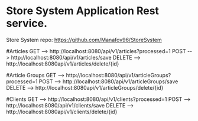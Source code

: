 # Store System Application Rest service.
Store System repo: https://github.com/Manafov96/StoreSystem

#Articles
 GET --> http://localhost:8080/api/v1/articles?processed=1
 POST --> http://localhost:8080/api/v1/articles/save
 DELETE --> http://localhost:8080api/v1/articles/delete/{id}
 
 #Article Groups
 GET --> http://localhost:8080/api/v1/articleGroups?processed=1
 POST --> http://localhost:8080/api/v1/articleGroups/save
 DELETE --> http://localhost:8080api/v1/articleGroups/delete/{id}
 
 #Clients
 GET --> http://localhost:8080/api/v1/clients?processed=1
 POST --> http://localhost:8080/api/v1/clients/save
 DELETE --> http://localhost:8080api/v1/clients/delete/{id}
